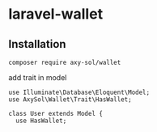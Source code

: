 # laravel-wallet

## Installation 

```
composer require axy-sol/wallet
```

add trait in model

```
use Illuminate\Database\Eloquent\Model;
use AxySol\Wallet\Trait\HasWallet;

class User extends Model {
  use HasWallet;
```
